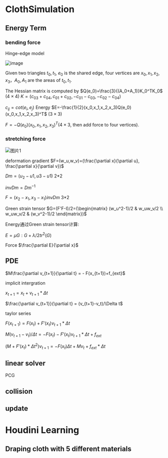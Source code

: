# ClothSimulation

## Energy Term

### bending force

Hinge-edge model

![image](https://user-images.githubusercontent.com/46516710/145521649-2d204715-0c23-4d4c-9832-d1fa0bded459.png)

Given two triangles $t_0, t_1$, $e_0$ is the shared edge, four vertices are $x_0, x_1, x_2,x_3$，$A_0,A_1$ are the areas of $t_0, t_1$.

The Hessian matrix is computed by $Q(e_0)=\frac{3}{(A_0+A_1)}K_0^TK_0$ $(4 \times 4)$
 $K=(c_{03}+ c_{04}, c_{01}+ c_{02}, -c_{01}-c_{03}, -c_{02}-c_{04})$

$c_{ij} = cot(e_i, e_j)$
Energy $E=-\frac{1}{2}(x_0,x_1,x_2,x_3)Q(e_0)(x_0,x_1,x_2,x_3)^T$ $(3\times3)$

$F=-Q(e_0)(x_0,x_1,x_2,x_3)^T$($4\times3$, then add force to four vertices).

### stretching force

![图片1](https://user-images.githubusercontent.com/46516710/145682140-4ce0e5db-ebcf-41bf-8734-1df08f3b5839.png)

deformation gradient $F=(w_u,w_v)=(\frac{\partial x}{\partial u}, \frac{\partial x}{\partial v})$

$Dm=(u_2-u1, u3-u1)$ 2*2

$invDm = Dm^{-1}$

$F = (x_2-x_1, x_3-x_1) invDm$ 3*2

Green strain tensor $G=(F'F-I)/2=(\begin{matrix} (w_u^2-1)/2 & w_uw_v/2 \\ w_uw_v/2 & (w_v^2-1)/2 \end{matrix})$

Energy通过Green strain tensor计算:

$E= \mu G:G+\lambda/2 tr^2(G)$

Force $\frac{\partial E}{\partial x}$

## PDE

$M\frac{\partial v_{t+1}}{\partial t} = - F(x_{t+1})+f_{ext}$

implicit intergration

$x_{t+1} = x_t + v_{t+1}*\Delta t$

$\frac{\partial v_{t+1}}{\partial t} = (v_{t+1}-v_t)/\Delta t$

taylor series

$F(x_{t+1})=F(x_t)+F'(x_t)v_{t+1}*\Delta t$

$M(v_{t+1}-v_t)/\Delta t = -F(x_t)-F'(x_t)v_{t+1}*\Delta t+f_{ext}$

$(M+F'(x_t)* \Delta t^2)v_{t+1}=-F(x_t)\Delta t+Mv_t+f_{ext}* \Delta t$

## linear solver

PCG

## collision

## update

# Houdini Learning

## Draping cloth with 5 different materials
